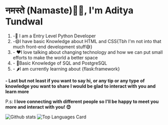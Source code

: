<h1>नमस्ते (Namaste)🙏🏻, I'm Aditya Tundwal </h1>

<!--
**Adi7290/Adi7290** is a ✨ _special_ ✨ repository because its `README.md` (this file) appears on your GitHub profile.
-->

<ol>
  <li>-🐍 I am a Entry Level Python Developer</li>
  <li>-😄I have basic Knowledge about HTML and CSS{Tbh I'm not into that much front-end development stuff😅}</li>
  <li>- ❤I love talking about changing technology and how we can put small efforts to make the world a better space</li>
  <li>- 🐬Basic Knowledge of SQL and PostgreSQL</li>
  <li>- 🌶I am currently learning about {flask:framework}</li>
</ol>
<p><b>- Last but not least if you want to say hi, or any tip or any type of knowledge you want to share I would be glad to interact with you and learn more</b></p>





P.s: **I love connecting with different people so  I'll be happy to meet you more and interact with you! 😊**


![Github stats](https://github-readme-stats.vercel.app/api?username=adi7290&theme=light&show_icons=true&count_private=true&title_color=#3341FF)
![Top Languages Card](https://github-readme-stats.vercel.app/api/top-langs/?username=adi7290)

